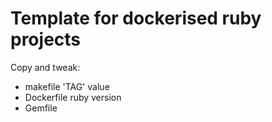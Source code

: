 # Template for dockerised ruby projects

Copy and tweak:

* makefile 'TAG' value
* Dockerfile ruby version
* Gemfile

